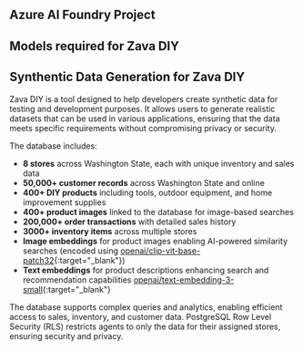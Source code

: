 ## Azure AI Foundry Project

## Models required for Zava DIY

## Synthentic Data Generation for Zava DIY

Zava DIY is a tool designed to help developers create synthetic data for testing and development purposes. It allows users to generate realistic datasets that can be used in various applications, ensuring that the data meets specific requirements without compromising privacy or security.

The database includes:

- **8 stores** across Washington State, each with unique inventory and sales data
- **50,000+ customer records** across Washington State and online
- **400+ DIY products** including tools, outdoor equipment, and home improvement supplies
- **400+ product images** linked to the database for image-based searches
- **200,000+ order transactions** with detailed sales history
- **3000+ inventory items** across multiple stores
- **Image embeddings** for product images enabling AI-powered similarity searches (encoded using [openai/clip-vit-base-patch32](https://huggingface.co/openai/clip-vit-base-patch32/blob/main/README.md){:target="_blank"})
- **Text embeddings** for product descriptions enhancing search and recommendation capabilities [openai/text-embedding-3-small](https://ai.azure.com/catalog/models/text-embedding-3-small){:target="_blank"}

The database supports complex queries and analytics, enabling efficient access to sales, inventory, and customer data. PostgreSQL Row Level Security (RLS) restricts agents to only the data for their assigned stores, ensuring security and privacy.